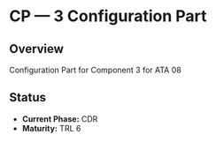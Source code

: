 # CP — 3 Configuration Part

## Overview
Configuration Part for Component 3 for ATA 08

## Status
- **Current Phase:** CDR
- **Maturity:** TRL 6
